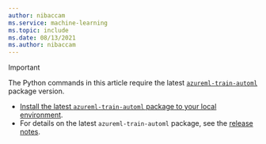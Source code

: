 ```yaml
---
author: nibaccam
ms.service: machine-learning
ms.topic: include
ms.date: 08/13/2021
ms.author: nibaccam
---
```


> [!IMPORTANT]
> The Python commands in this article require the latest [`azureml-train-automl`](/python/api/overview/azure/ml/install#other-azureml-packages) package version.
> * [Install the latest `azureml-train-automl` package to your local environment](/python/api/overview/azure/ml/install#additional-use-case-guidance).
> * For details on the latest `azureml-train-automl` package, see the [release notes](../articles/machine-learning/azure-machine-learning-release-notes.md).
